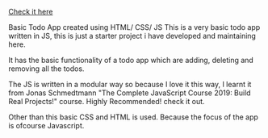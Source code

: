 <a href="https://amitsbisht.github.io/todo-app/">Check it here</a>

Basic Todo App created using HTML/ CSS/ JS
This is a very basic todo app written in JS, this is just a starter project i have developed and maintaining here.

It has the basic functionality of a todo app which are adding, deleting and removing all the todos.

The JS is written in a modular way so because I love it this way, I learnt it from Jonas Schmedtmann "The Complete JavaScript Course 2019: Build Real Projects!" course. Highly Recommended! check it out. 

Other than this basic CSS and HTML is used. Because the focus of the app is ofcourse Javascript.
